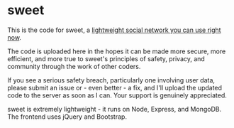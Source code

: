 # sweet

This is the code for sweet, a [lightweight social network you can use right now](https://sweet.sh).

The code is uploaded here in the hopes it can be made more secure, more efficient, and more true to sweet's principles of safety, privacy, and community through the work of other coders.

If you see a serious safety breach, particularly one involving user data, please submit an issue or - even better - a fix, and I'll upload the updated code to the server as soon as I can. Your support is genuinely appreciated.

sweet is extremely lightweight - it runs on Node, Express, and MongoDB. The frontend uses jQuery and Bootstrap.
